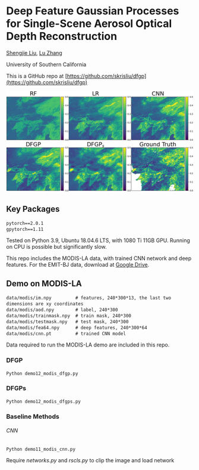 # Deep Feature Gaussian Processes for Single-Scene Aerosol Optical Depth Reconstruction
[Shengjie Liu](https://skrisliu.com), [Lu Zhang](https://luzhangstat.github.io/)

University of Southern California

This is a GitHub repo at [https://github.com/skrisliu/dfgp](https://github.com/skrisliu/dfgp)

![AOD Reconstruction on the MODIS-LA data](dfgp.jpg)

## Key Packages
	pytorch==2.0.1
	gpytorch==1.11

Tested on Python 3.9, Ubuntu 18.04.6 LTS, with 1080 Ti 11GB GPU. Running on CPU is possible but significantly slow. 

This repo includes the MODIS-LA data, with trained CNN network and deep features. For the EMIT-BJ data, download at [Google Drive](https://drive.google.com/file/d/1BTZcS3HGaDS1ROhEObQK30LHvVZ3qesx/view?usp=drive_link). 

## Demo on MODIS-LA
	data/modis/im.npy         # features, 240*300*13, the last two dimensions are xy coordinates
	data/modis/aod.npy        # label, 240*300
	data/modis/trainmask.npy  # train mask, 240*300
	data/modis/testmask.npy   # test mask, 240*300
	data/modis/fea64.npy      # deep features, 240*300*64
	data/modis/cnn.pt         # trained CNN model

Data required to run the MODIS-LA demo are included in this repo.

### DFGP
	Python demo12_modis_dfgp.py


### DFGPs
	Python demo12_modis_dfgps.py

### Baseline Methods
###### CNN 
	Python demo11_modis_cnn.py

Require *networks.py* and *rscls.py* to clip the image and load network




